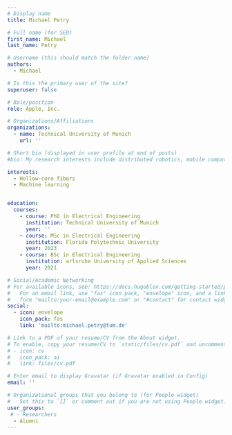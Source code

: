 ```yaml
---
# Display name
title: Michael Petry

# Full name (for SEO)
first_name: Michael
last_name: Petry

# Username (this should match the folder name)
authors:
  - Michael

# Is this the primary user of the site?
superuser: false

# Role/position
role: Apple, Inc.

# Organizations/Affiliations
organizations:
  - name: Technical University of Munich
    url: ''

# Short bio (displayed in user profile at end of posts)
#bio: My research interests include distributed robotics, mobile computing and programmable matter.

interests:
  - Hollow-core fibers
  - Machine learning


education:
  courses:
    - course: PhD in Electrical Engineering
      institution: Technical University of Munich
      year: ''
    - course: MSc in Electrical Engineering
      institution: Florida Polytechnic University
      year: 2023
    - course: BSc in Electrical Engineering
      institution: arlsruhe University of Applied Sciences
      year: 2021

# Social/Academic Networking
# For available icons, see: https://docs.hugoblox.com/getting-started/page-builder/#icons
#   For an email link, use "fas" icon pack, "envelope" icon, and a link in the
#   form "mailto:your-email@example.com" or "#contact" for contact widget.
social:
  - icon: envelope
    icon_pack: fas
    link: 'mailto:michael.petry@tum.de'

# Link to a PDF of your resume/CV from the About widget.
# To enable, copy your resume/CV to `static/files/cv.pdf` and uncomment the lines below.
# - icon: cv
#   icon_pack: ai
#   link: files/cv.pdf

# Enter email to display Gravatar (if Gravatar enabled in Config)
email: ''

# Organizational groups that you belong to (for People widget)
#   Set this to `[]` or comment out if you are not using People widget.
user_groups:
 # - Researchers
  - Alumni
---
```

